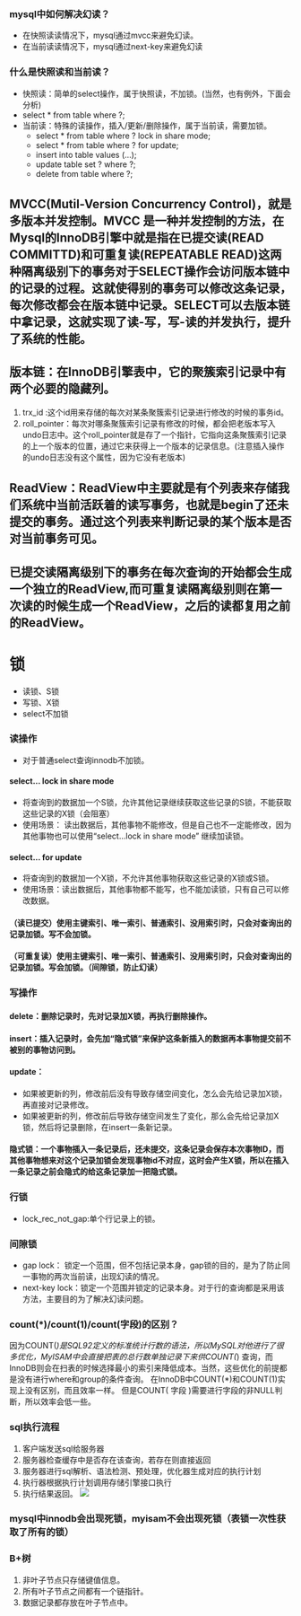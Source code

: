 
### mysql中如何解决幻读？
- 在快照读读情况下，mysql通过mvcc来避免幻读。
- 在当前读读情况下，mysql通过next-key来避免幻读

### 什么是快照读和当前读？
- 快照读：简单的select操作，属于快照读，不加锁。(当然，也有例外，下面会分析)
 - select * from table where ?;
- 当前读：特殊的读操作，插入/更新/删除操作，属于当前读，需要加锁。
  - select * from table where ? lock in share mode;
  - select * from table where ? for update;
  - insert into table values (…);
  - update table set ? where ?;
  - delete from table where ?;

## MVCC(Mutil-Version Concurrency Control)，就是多版本并发控制。MVCC 是一种并发控制的方法，在Mysql的InnoDB引擎中就是指在已提交读(READ COMMITTD)和可重复读(REPEATABLE READ)这两种隔离级别下的事务对于SELECT操作会访问版本链中的记录的过程。这就使得别的事务可以修改这条记录，每次修改都会在版本链中记录。SELECT可以去版本链中拿记录，这就实现了读-写，写-读的并发执行，提升了系统的性能。

## 版本链：在InnoDB引擎表中，它的聚簇索引记录中有两个必要的隐藏列。
1. trx_id :这个id用来存储的每次对某条聚簇索引记录进行修改的时候的事务id。
2. roll_pointer：每次对哪条聚簇索引记录有修改的时候，都会把老版本写入undo日志中。这个roll_pointer就是存了一个指针，它指向这条聚簇索引记录的上一个版本的位置，通过它来获得上一个版本的记录信息。(注意插入操作的undo日志没有这个属性，因为它没有老版本)

## ReadView：ReadView中主要就是有个列表来存储我们系统中当前活跃着的读写事务，也就是begin了还未提交的事务。通过这个列表来判断记录的某个版本是否对当前事务可见。


## 已提交读隔离级别下的事务在每次查询的开始都会生成一个独立的ReadView,而可重复读隔离级别则在第一次读的时候生成一个ReadView，之后的读都复用之前的ReadView。


# 锁
- 读锁、S锁
- 写锁、X锁
- select不加锁
  
### 读操作
- 对于普通select查询innodb不加锁。
#### select... lock in share mode
- 将查询到的数据加一个S锁，允许其他记录继续获取这些记录的S锁，不能获取这些记录的X锁（会阻塞）
- 使用场景： 读出数据后，其他事物不能修改，但是自己也不一定能修改，因为其他事物也可以使用“select...lock in share mode” 继续加读锁。

#### select... for update
- 将查询到的数据加一个X锁，不允许其他事物获取这些记录的X锁或S锁。
- 使用场景：读出数据后，其他事物都不能写，也不能加读锁，只有自己可以修改数据。

#### （读已提交）使用主键索引、唯一索引、普通索引、没用索引时，只会对查询出的记录加锁。写不会加锁。
#### （可重复读）使用主键索引、唯一索引、普通索引、没用索引时，只会对查询出的记录加锁。写会加锁。（间隙锁，防止幻读）


### 写操作
#### delete：删除记录时，先对记录加X锁，再执行删除操作。
#### insert：插入记录时，会先加“隐式锁”来保护这条新插入的数据再本事物提交前不被别的事物访问到。
#### update：
- 如果被更新的列，修改前后没有导致存储空间变化，怎么会先给记录加X锁，再直接对记录修改。
- 如果被更新的列，修改前后导致存储空间发生了变化，那么会先给记录加X锁，然后将记录删除，在insert一条新记录。

#### 隐式锁：一个事物插入一条记录后，还未提交，这条记录会保存本次事物ID，而其他事物想来对这个记录加锁会发现事物id不对应，这时会产生X锁，所以在插入一条记录之前会隐式的给这条记录加一把隐式锁。

### 行锁
 - lock_rec_not_gap:单个行记录上的锁。

### 间隙锁
 - gap lock： 锁定一个范围，但不包括记录本身，gap锁的目的，是为了防止同一事物的两次当前读，出现幻读的情况。
 - next-key lock：锁定一个范围并锁定的记录本身。对于行的查询都是采用该方法，主要目的为了解决幻读问题。



### count(*)/count(1)/count(字段)的区别？
因为COUNT(*)是SQL92定义的标准统计行数的语法，所以MySQL对他进行了很多优化，MyISAM中会直接把表的总行数单独记录下来供COUNT(*) 查询，而InnoDB则会在扫表的时候选择最小的索引来降低成本。当然，这些优化的前提都是没有进行where和group的条件查询。
在InnoDB中COUNT(*)和COUNT(1)实现上没有区别，而且效率一样。
但是COUNT( 字段 )需要进行字段的非NULL判断，所以效率会低一些。


### sql执行流程
1. 客户端发送sql给服务器
2. 服务器检查缓存中是否存在该查询，若存在则直接返回
3. 服务器进行sql解析、语法检测、预处理，优化器生成对应的执行计划
4. 执行器根据执行计划调用存储引擎接口执行
5. 执行结果返回。
![](https://s3.ax1x.com/2021/03/10/6GacCR.png)

### mysql中innodb会出现死锁，myisam不会出现死锁（表锁一次性获取了所有的锁）

### B+树
1. 非叶子节点只存储键值信息。
2. 所有叶子节点之间都有一个链指针。
3. 数据记录都存放在叶子节点中。